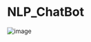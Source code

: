 # NLP_ChatBot
![image](https://user-images.githubusercontent.com/61928905/162557398-8ca548be-ee71-495e-bd18-c53d9f8009fd.png)
